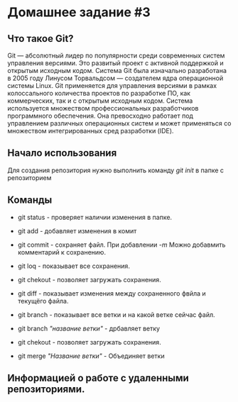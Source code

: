 # Домашнее задание #3
## Что такое Git?
Git — абсолютный лидер по популярности среди современных систем управления версиями. Это развитый проект с активной поддержкой и открытым исходным кодом. Система Git была изначально разработана в 2005 году Линусом Торвальдсом — создателем ядра операционной системы Linux. Git применяется для управления версиями в рамках колоссального количества проектов по разработке ПО, как коммерческих, так и с открытым исходным кодом. Система используется множеством профессиональных разработчиков программного обеспечения. Она превосходно работает под управлением различных операционных систем и может применяться со множеством интегрированных сред разработки (IDE).

## Начало использования
Для создания репозитория нужно выполнить команду *git init* в папке с репозиторием

## Команды
* git status - проверяет наличии изменения в папке.


* git add - добавляет изменения в комит

* git commit - сохраняет файл.
При добавлении *-m* Можно добавмить комментарий к сохранению.

* git loq - показывает все сохранения.

* git chekout - позволяет загружать сохранения.

* git diff - показывает изменения между сохраненного фвйла и текущёго файла.

* git branch - показывает все ветки и на какой ветке сейчас файл.

* git branch *"название ветки"* - дрбавляет ветку

* git chekout - позволяет загружать сохранения.

* git merge *"Название ветки"* - Объединяет ветки

##  Информацией о работе с удаленными репозиториями.

